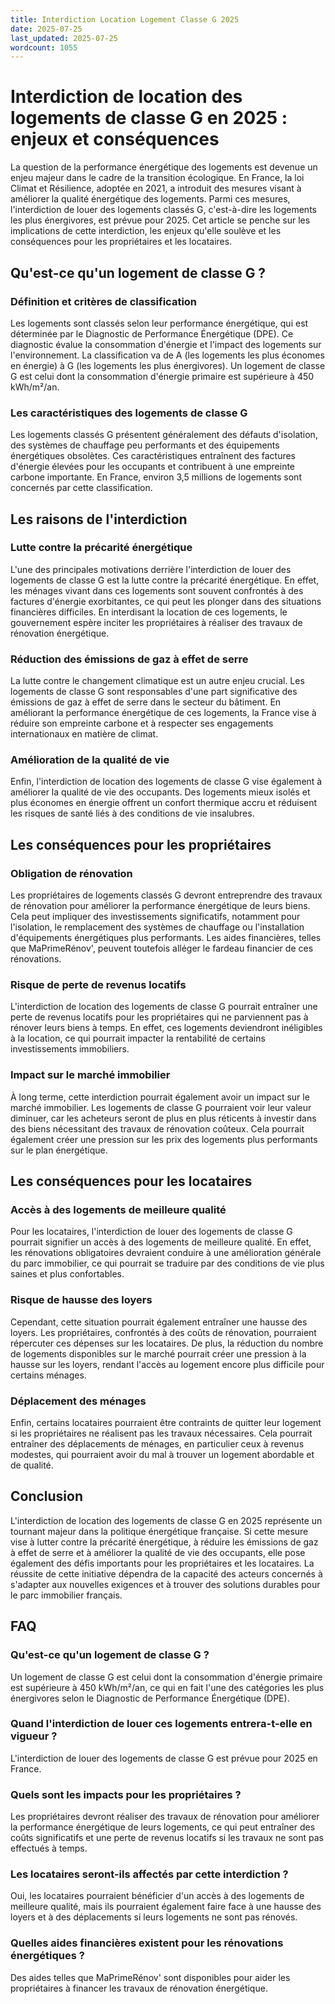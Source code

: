 ```yaml
---
title: Interdiction Location Logement Classe G 2025
date: 2025-07-25
last_updated: 2025-07-25
wordcount: 1055
---
```


# Interdiction de location des logements de classe G en 2025 : enjeux et conséquences

La question de la performance énergétique des logements est devenue un enjeu majeur dans le cadre de la transition écologique. En France, la loi Climat et Résilience, adoptée en 2021, a introduit des mesures visant à améliorer la qualité énergétique des logements. Parmi ces mesures, l'interdiction de louer des logements classés G, c'est-à-dire les logements les plus énergivores, est prévue pour 2025. Cet article se penche sur les implications de cette interdiction, les enjeux qu'elle soulève et les conséquences pour les propriétaires et les locataires.

## Qu'est-ce qu'un logement de classe G ?

### Définition et critères de classification

Les logements sont classés selon leur performance énergétique, qui est déterminée par le Diagnostic de Performance Énergétique (DPE). Ce diagnostic évalue la consommation d'énergie et l'impact des logements sur l'environnement. La classification va de A (les logements les plus économes en énergie) à G (les logements les plus énergivores). Un logement de classe G est celui dont la consommation d'énergie primaire est supérieure à 450 kWh/m²/an.

### Les caractéristiques des logements de classe G

Les logements classés G présentent généralement des défauts d'isolation, des systèmes de chauffage peu performants et des équipements énergétiques obsolètes. Ces caractéristiques entraînent des factures d'énergie élevées pour les occupants et contribuent à une empreinte carbone importante. En France, environ 3,5 millions de logements sont concernés par cette classification.

## Les raisons de l'interdiction

### Lutte contre la précarité énergétique

L'une des principales motivations derrière l'interdiction de louer des logements de classe G est la lutte contre la précarité énergétique. En effet, les ménages vivant dans ces logements sont souvent confrontés à des factures d'énergie exorbitantes, ce qui peut les plonger dans des situations financières difficiles. En interdisant la location de ces logements, le gouvernement espère inciter les propriétaires à réaliser des travaux de rénovation énergétique.

### Réduction des émissions de gaz à effet de serre

La lutte contre le changement climatique est un autre enjeu crucial. Les logements de classe G sont responsables d'une part significative des émissions de gaz à effet de serre dans le secteur du bâtiment. En améliorant la performance énergétique de ces logements, la France vise à réduire son empreinte carbone et à respecter ses engagements internationaux en matière de climat.

### Amélioration de la qualité de vie

Enfin, l'interdiction de location des logements de classe G vise également à améliorer la qualité de vie des occupants. Des logements mieux isolés et plus économes en énergie offrent un confort thermique accru et réduisent les risques de santé liés à des conditions de vie insalubres.

## Les conséquences pour les propriétaires

### Obligation de rénovation

Les propriétaires de logements classés G devront entreprendre des travaux de rénovation pour améliorer la performance énergétique de leurs biens. Cela peut impliquer des investissements significatifs, notamment pour l'isolation, le remplacement des systèmes de chauffage ou l'installation d'équipements énergétiques plus performants. Les aides financières, telles que MaPrimeRénov', peuvent toutefois alléger le fardeau financier de ces rénovations.

### Risque de perte de revenus locatifs

L'interdiction de location des logements de classe G pourrait entraîner une perte de revenus locatifs pour les propriétaires qui ne parviennent pas à rénover leurs biens à temps. En effet, ces logements deviendront inéligibles à la location, ce qui pourrait impacter la rentabilité de certains investissements immobiliers.

### Impact sur le marché immobilier

À long terme, cette interdiction pourrait également avoir un impact sur le marché immobilier. Les logements de classe G pourraient voir leur valeur diminuer, car les acheteurs seront de plus en plus réticents à investir dans des biens nécessitant des travaux de rénovation coûteux. Cela pourrait également créer une pression sur les prix des logements plus performants sur le plan énergétique.

## Les conséquences pour les locataires

### Accès à des logements de meilleure qualité

Pour les locataires, l'interdiction de louer des logements de classe G pourrait signifier un accès à des logements de meilleure qualité. En effet, les rénovations obligatoires devraient conduire à une amélioration générale du parc immobilier, ce qui pourrait se traduire par des conditions de vie plus saines et plus confortables.

### Risque de hausse des loyers

Cependant, cette situation pourrait également entraîner une hausse des loyers. Les propriétaires, confrontés à des coûts de rénovation, pourraient répercuter ces dépenses sur les locataires. De plus, la réduction du nombre de logements disponibles sur le marché pourrait créer une pression à la hausse sur les loyers, rendant l'accès au logement encore plus difficile pour certains ménages.

### Déplacement des ménages

Enfin, certains locataires pourraient être contraints de quitter leur logement si les propriétaires ne réalisent pas les travaux nécessaires. Cela pourrait entraîner des déplacements de ménages, en particulier ceux à revenus modestes, qui pourraient avoir du mal à trouver un logement abordable et de qualité.

## Conclusion

L'interdiction de location des logements de classe G en 2025 représente un tournant majeur dans la politique énergétique française. Si cette mesure vise à lutter contre la précarité énergétique, à réduire les émissions de gaz à effet de serre et à améliorer la qualité de vie des occupants, elle pose également des défis importants pour les propriétaires et les locataires. La réussite de cette initiative dépendra de la capacité des acteurs concernés à s'adapter aux nouvelles exigences et à trouver des solutions durables pour le parc immobilier français.

## FAQ

### Qu'est-ce qu'un logement de classe G ?

Un logement de classe G est celui dont la consommation d'énergie primaire est supérieure à 450 kWh/m²/an, ce qui en fait l'une des catégories les plus énergivores selon le Diagnostic de Performance Énergétique (DPE).

### Quand l'interdiction de louer ces logements entrera-t-elle en vigueur ?

L'interdiction de louer des logements de classe G est prévue pour 2025 en France.

### Quels sont les impacts pour les propriétaires ?

Les propriétaires devront réaliser des travaux de rénovation pour améliorer la performance énergétique de leurs logements, ce qui peut entraîner des coûts significatifs et une perte de revenus locatifs si les travaux ne sont pas effectués à temps.

### Les locataires seront-ils affectés par cette interdiction ?

Oui, les locataires pourraient bénéficier d'un accès à des logements de meilleure qualité, mais ils pourraient également faire face à une hausse des loyers et à des déplacements si leurs logements ne sont pas rénovés.

### Quelles aides financières existent pour les rénovations énergétiques ?

Des aides telles que MaPrimeRénov' sont disponibles pour aider les propriétaires à financer les travaux de rénovation énergétique.